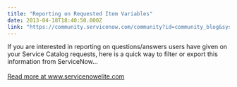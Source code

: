 ```yaml
---
title: "Reporting on Requested Item Variables"
date: 2013-04-18T18:40:50.000Z
link: "https://community.servicenow.com/community?id=community_blog&sys_id=adfce2a5dbd0dbc01dcaf3231f961936"
---
```

<p>If you are interested in reporting on questions/answers users have given on your Service Catalog requests, here is a quick way to filter or export this information from ServiceNow...<br /><br /><a title="w.servicenowelite.com/blog/2013/11/24/reporting-on-requested-item-variables" href="http://www.servicenowelite.com/blog/2013/11/24/reporting-on-requested-item-variables" target="_blank">Read more at www.servicenowelite.com</a><br /><!--break--></p>